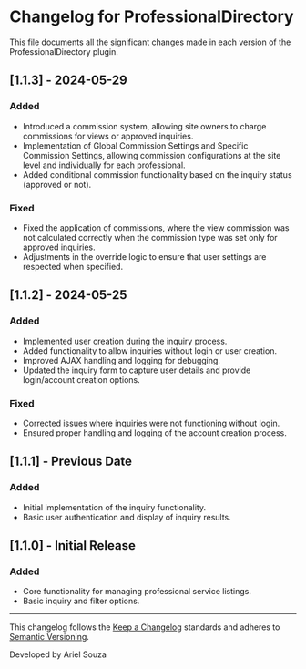 # Changelog for ProfessionalDirectory

This file documents all the significant changes made in each version of the ProfessionalDirectory plugin.

## [1.1.3] - 2024-05-29
### Added
- Introduced a commission system, allowing site owners to charge commissions for views or approved inquiries.
- Implementation of Global Commission Settings and Specific Commission Settings, allowing commission configurations at the site level and individually for each professional.
- Added conditional commission functionality based on the inquiry status (approved or not).

### Fixed
- Fixed the application of commissions, where the view commission was not calculated correctly when the commission type was set only for approved inquiries.
- Adjustments in the override logic to ensure that user settings are respected when specified.

## [1.1.2] - 2024-05-25
### Added
- Implemented user creation during the inquiry process.
- Added functionality to allow inquiries without login or user creation.
- Improved AJAX handling and logging for debugging.
- Updated the inquiry form to capture user details and provide login/account creation options.

### Fixed
- Corrected issues where inquiries were not functioning without login.
- Ensured proper handling and logging of the account creation process.

## [1.1.1] - Previous Date
### Added
- Initial implementation of the inquiry functionality.
- Basic user authentication and display of inquiry results.

## [1.1.0] - Initial Release
### Added
- Core functionality for managing professional service listings.
- Basic inquiry and filter options.

---

This changelog follows the [Keep a Changelog](https://keepachangelog.com/en/1.0.0/) standards and adheres to [Semantic Versioning](https://semver.org/).

Developed by Ariel Souza
